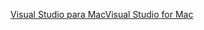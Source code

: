 [<span data-ttu-id="a0532-101">Visual Studio para Mac</span><span class="sxs-lookup"><span data-stu-id="a0532-101">Visual Studio for Mac</span></span>](https://www.microsoft.com/net/download/macos)
